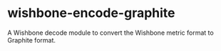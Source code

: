 # wishbone-encode-graphite
A Wishbone decode module to convert the Wishbone metric format to Graphite format.
